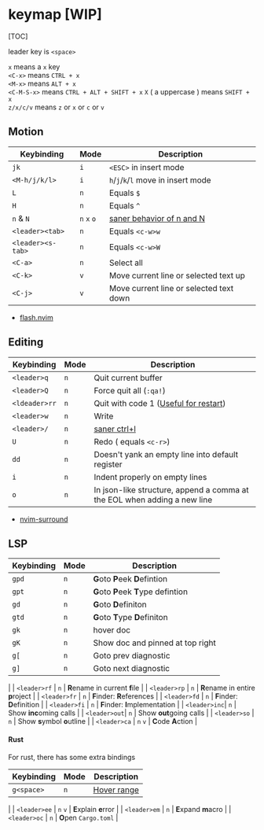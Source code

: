 
# keymap [WIP]
[TOC]

leader key is `<space>`

`x` means a `x` key  
`<C-x>` means `CTRL + x`  
`<M-x>` means `ALT + x`  
`<C-M-S-x>` means `CTRL + ALT + SHIFT + x`
`X` ( a uppercase ) means `SHIFT + x`  
`z/x/c/v` means `z` or `x` or `c` or `v`

## Motion

| Keybinding | Mode | Description |
|------------|------|-------------|
| `jk`              | `i` | `<ESC>` in insert mode|
| `<M-h/j/k/l>`     | `i` | `h`/`j`/`k`/`l` move in insert mode |
| `L`               | `n` | Equals `$` |
| `H`               | `n` | Equals `^` |
| `n` & `N`         | `n` `x` `o` | [saner behavior of n and N](https://github.com/mhinz/vim-galore#saner-behavior-of-n-and-n) |
| `<leader><tab>`   | `n` | Equals `<c-w>w` |
| `<leader><s-tab>` | `n` | Equals `<c-w>W` |
| `<C-a>`           | `n` | Select all |
| `<C-k>`           | `v` | Move current line or selected text up |
| `<C-j>`           | `v` | Move current line or selected text down |

- [flash.nvim](https://github.com/folke/flash.nvim#-usage)

## Editing
| Keybinding | Mode | Description |
|------------|------|-------------|
| `<leader>q`   | `n` | Quit current buffer |
| `<leader>Q`   | `n` | Force quit all (`:qa!`) |
| `<ldeader>rr` | `n` | Quit with code 1 ([Useful for restart](https://github.com/iceice666/dotfiles/blob/main/.zshrc#L13:L21)) |
| `<leader>w`   | `n` | Write |
| `<leader>/`   | `n` | [saner ctrl+l](https://github.com/mhinz/vim-galore#saner-behavior-of-n-and-n) |
| `U`           | `n` | Redo ( equals `<c-r>`) |
| `dd`          | `n` | Doesn't yank an empty line into default register |
| `i`           | `n` | Indent properly on empty lines |
| `o`           | `n` | In json-like structure, append a comma at the EOL when adding a new line |

- [nvim-surround](https://github.com/kylechui/nvim-surround)

<!-- TODO: surround operation -->

## LSP

| Keybinding | Mode | Description |
|------------|------|-------------|
| `gpd`        | `n`     | **G**oto **P**eek **D**efintion      |
| `gpt`        | `n`     | **G**oto **P**eek **T**ype defintion |
| `gd`         | `n`     | **G**oto **D**efiniton               |
| `gtd`        | `n`     | **G**oto **T**ype **D**efiniton      |
| `gk`         | `n`     | hover doc                            |
| `gK`         | `n`     | Show doc and pinned at top right     |
| `g[`         | `n`     | Goto prev diagnostic                 |
| `g]`         | `n`     | Goto next diagnostic                 |
|
| `<leader>rf` | `n`     | **R**ename in current **f**ile       |
| `<leader>rp` | `n`     | **R**ename in entire **p**roject     |
| `<leader>fr` | `n`     | **F**inder: **R**eferences           |
| `<leader>fd` | `n`     | **F**inder: **D**efinition           |
| `<leader>fi` | `n`     | **F**inder: **I**mplementation       |
| `<leader>inc`| `n`     | Show **inc**oming calls              |
| `<leader>out`| `n`     | Show **out**going calls              |
| `<leader>so` | `n`     | Show **s**ymbol **o**utline          |
| `<leader>ca` | `n` `v` | **C**ode **A**ction                  |

#### Rust

For rust, there has some extra bindings

| Keybinding | Mode | Description |
|------------|------|-------------|
| `g<space>`   | `n` | [Hover range](https://github.com/mrcjkb/rustaceanvim#usage) |
|
| `<leader>ee` | `n` `v` | **E**xplain **e**rror |
| `<leader>em` | `n`     | **E**xpand **m**acro  |
| `<leader>oc` | `n`     | **O**pen `Cargo.toml` |

